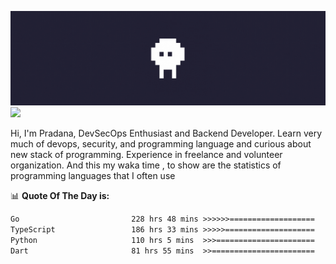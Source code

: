 ![banner](.github/banner.gif)
<img src="https://user-images.githubusercontent.com/73097560/115834477-dbab4500-a447-11eb-908a-139a6edaec5c.gif"></p>

Hi, I'm Pradana, DevSecOps Enthusiast and Backend Developer. Learn very much of devops, security, and programming language and curious about new stack of programming. Experience in freelance and volunteer organization. And this my waka time , to show are the statistics of programming languages that I often use

📊 **Quote Of The Day is:**
<!--START_SECTION:waka-->

```txt
Go                         228 hrs 48 mins >>>>>>===================   25.70 %
TypeScript                 186 hrs 33 mins >>>>>====================   20.95 %
Python                     110 hrs 5 mins  >>>======================   12.36 %
Dart                       81 hrs 55 mins  >>=======================   09.20 %
```

<!--END_SECTION:waka-->
